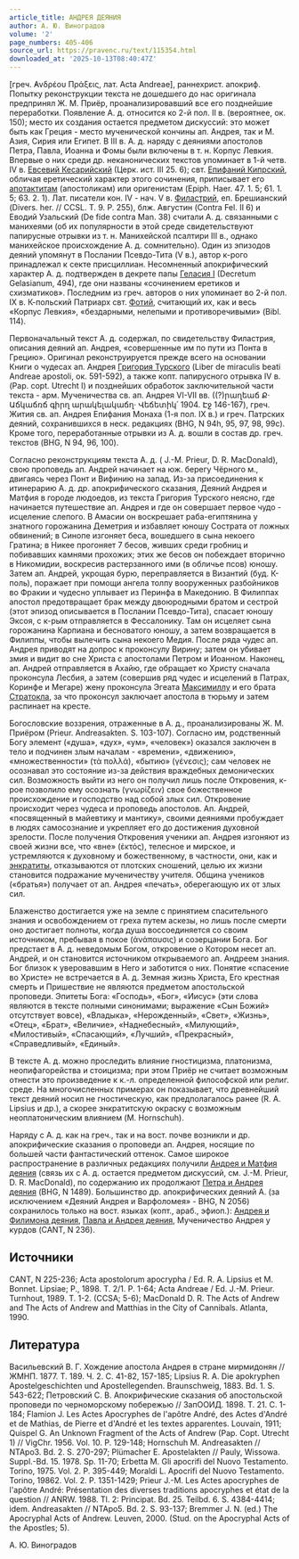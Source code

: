 ```yaml
---
article_title: АНДРЕЯ ДЕЯНИЯ
author: А. Ю. Виноградов
volume: '2'
page_numbers: 405-406
source_url: https://pravenc.ru/text/115354.html
downloaded_at: '2025-10-13T08:40:47Z'
---
```


[греч. ̓Ανδρέου Πράξεις, лат. Acta Andreae], раннехрист. апокриф. Попытку реконструкции текста не дошедшего до нас оригинала предпринял Ж. М. Приёр, проанализировавший все его позднейшие переработки. Появление А. д. относится ко 2-й пол. II в. (вероятнее, ок. 150); место их создания остается предметом дискуссий: это может быть как Греция - место мученической кончины ап. Андрея, так и М. Азия, Сирия или Египет. В III в. А. д. наряду с деяниями апостолов Петра, Павла, Иоанна и Фомы были включены в т. н. Корпус Левкия. Впервые о них среди др. неканонических текстов упоминает в 1-й четв. IV в. [Евсевий Кесарийский](https://pravenc.ru/text/Евсевий.html) (Церк. ист. III 25. 6); свт. [Епифаний Кипрский](<https://pravenc.ru/text/Епифаний Кипрский.html>), обличая еретический характер этого сочинения, приписывает его [апотактитам](https://pravenc.ru/text/АПОТАКТИКИ.html) (апостоликам) или оригенистам (Epiph. Haer. 47. 1. 5; 61. 1. 5; 63. 2. 1). Лат. писатели кон. IV - нач. V в. [Филастрий](https://pravenc.ru/text/Филастрий.html), еп. Брешианский (Divers. her. // CCSL. T. 9. P. 255), блж. Августин (Contra Fel. II 6) и Еводий Узальский (De fide contra Man. 38) считали А. д. связанными с манихеями (об их популярности в этой среде свидетельствуют папирусные отрывки из т. н. Манихейской псалтири III в., однако манихейское происхождение А. д. сомнительно). Один из эпизодов деяний упомянут в Послании Псевдо-Тита (V в.), автор к-рого принадлежал к секте присциллиан. Несомненный апокрифический характер А. д. подтвержден в декрете папы [Геласия I](<https://pravenc.ru/text/Геласий I.html>) (Decretum Gelasianum, 494), где они названы «сочинением еретиков и схизматиков». Последним из греч. авторов о них упоминает во 2-й пол. IX в. К-польский Патриарх свт. [Фотий](https://pravenc.ru/text/Фотий.html), считающий их, как и весь «Корпус Левкия», «бездарными, нелепыми и противоречивыми» (Bibl. 114).

Первоначальный текст А. д. содержал, по свидетельству Филастрия, описания деяний ап. Андрея, «совершенные им по пути из Понта в Грецию». Оригинал реконструируется прежде всего на основании Книги о чудесах ап. Андрея [Григория Турского](<https://pravenc.ru/text/Григорий Турский.html>) (Liber de miraculis beati Andreae apostoli, ок. 591-592), а также копт. папирусного отрывка IV в. (Pap. copt. Utrecht I) и позднейших обработок заключительной части текста - арм. Мученичества св. ап. Андрея VI-VII вв. ((?)րաղեաճ Ք· Աճկաճռճ գիրղ արակելակաճղ· Վեճետիկ՛ 1904. Էջ 146-167), греч. Жития св. ап. Андрея Епифания Монаха (1-я пол. IX в.) и греч. Патрских деяний, сохранившихся в неск. редакциях (BHG, N 94h, 95, 97, 98, 99c). Кроме того, переработанные отрывки из А. д. вошли в состав др. греч. текстов (BHG, N 94, 96, 100).

Согласно реконструкциям текста А. д. ( J.-M. Prieur, D. R. MacDonald), свою проповедь ап. Андрей начинает на юж. берегу Чёрного м., двигаясь через Понт и Вифинию на запад. Из-за присоединения к итинерарию А. д. др. апокрифического сказания, Деяний Андрея и Матфия в городе людоедов, из текста Григория Турского неясно, где начинается путешествие ап. Андрея и где он совершает первое чудо - исцеление слепого. В Амасии он воскрешает раба-египтянина у знатного горожанина Деметрия и избавляет юношу Сострата от ложных обвинений; в Синопе изгоняет беса, вошедшего в сына некоего Гратина; в Никее прогоняет 7 бесов, живших среди гробниц и побивавших камнями прохожих; этих же бесов он побеждает вторично в Никомидии, воскресив растерзанного ими (в обличье псов) юношу. Затем ап. Андрей, укрощая бурю, переправляется в Византий (буд. К-поль), поражает при помощи ангела толпу вооруженных разбойников во Фракии и чудесно уплывает из Перинфа в Македонию. В Филиппах апостол предотвращает брак между двоюродными братом и сестрой (этот эпизод описывается в Послании Псевдо-Тита), спасает юношу Эксоя, с к-рым отправляется в Фессалонику. Там он исцеляет сына горожанина Карпиана и бесноватого юношу, а затем возвращается в Филиппы, чтобы вылечить сына некоего Медия. После ряда чудес ап. Андрея приводят на допрос к проконсулу Вирину; затем он убивает змия и видит во сне Христа с апостолами Петром и Иоанном. Наконец, ап. Андрей отправляется в Ахайю, где обращает ко Христу сначала проконсула Лесбия, а затем (совершив ряд чудес и исцелений в Патрах, Коринфе и Мегаре) жену проконсула Эгеата [Максимиллу](https://pravenc.ru/text/Максимиллу.html) и его брата [Стратокла](https://pravenc.ru/text/Стратокла.html), за что проконсул заключает апостола в тюрьму и затем распинает на кресте.

Богословские воззрения, отраженные в А. д., проанализированы Ж. М. Приёром (Prieur. Andreasakten. S. 103-107). Согласно им, родственный Богу элемент («душа», «дух», «ум», «человек») оказался заключен в тело и подчинен злым началам - «времени», «движению», «множественности» (τὰ πολλά), «бытию» (γένεσις); сам человек не осознавал это состояние из-за действия враждебных демонических сил. Возможность выйти из него он получил лишь после Откровения, к-рое позволило ему осознать (γνωρίζειν) свое божественное происхождение и господство над собой злых сил. Откровение происходит через чудеса и проповедь апостолов. Ап. Андрей, «посвященный в майевтику и мантику», своими деяниями пробуждает в людях самосознание и укрепляет его до достижения духовной зрелости. После получения Откровения ученики ап. Андрея изгоняют из своей жизни все, что «вне» (ἐκτός), телесное и мирское, и устремляются к духовному и божественному, в частности, они, как и [энкратиты](https://pravenc.ru/text/энкратиты.html), отказываются от плотских сношений, целью их жизни становится подражание мученичеству учителя. Община учеников («братья») получает от ап. Андрея «печать», оберегающую их от злых сил.

Блаженство достигается уже на земле с принятием спасительного знания и освобождением от греха путем аскезы, но лишь после смерти оно достигает полноты, когда душа воссоединяется со своим источником, пребывая в покое (ἀνάπαυσις) и созерцании Бога. Бог предстает в А. д. неведомым Богом, откровение о Котором несет ап. Андрей, и он становится источником открываемого ап. Андреем знания. Бог близок к уверовавшим в Него и заботится о них. Понятие «спасение во Христе» не встречается в А. д. Земная жизнь Христа, Его крестная смерть и Пришествие не являются предметом апостольской проповеди. Эпитеты Бога: «Господь», «Бог», «Иисус» (эти слова являются в тексте полными синонимами; выражение «Сын Божий» отсутствует вовсе), «Владыка», «Нерожденный», «Свет», «Жизнь», «Отец», «Брат», «Величие», «Наднебесный», «Милующий», «Милостивый», «Спасающий», «Лучший», «Прекрасный», «Справедливый», «Единый».

В тексте А. д. можно проследить влияние гностицизма, платонизма, неопифагорейства и стоицизма; при этом Приёр не считает возможным отнести это произведение к к.-л. определенной философской или религ. среде. На многочисленных примерах он показывает, что древнейший текст деяний носил не гностическую, как предполагалось ранее (R. A. Lipsius и др.), а скорее энкратитскую окраску с возможным неоплатоническим влиянием (M. Hornschuh).

Наряду с А. д. как на греч., так и на вост. почве возникли и др. апокрифические сказания о проповеди ап. Андрея, носящие по большей части фантастический оттенок. Самое широкое распространение в различных редакциях получили [Андрея и Матфия деяния](<https://pravenc.ru/text/Андрея и Матфия деяния.html>) (связь их с А. д. остается предметом дискуссий, см. J.-M. Prieur, D. R. MacDonald), по содержанию их продолжают [Петра и Андрея деяния](<https://pravenc.ru/text/Петра и Андрея деяния.html>) (BHG, N 1489). Большинство др. апокрифических деяний А. (за исключением «Деяний Андрея и Варфоломея» - BHG, N 2056) сохранилось только на вост. языках (копт., араб., эфиоп.): [Андрея и Филимона деяния](<https://pravenc.ru/text/Андрея и Филимона деяния.html>), [Павла и Андрея деяния](<https://pravenc.ru/text/Павла и Андрея деяния.html>), Мученичество Андрея у курдов (CANT, N 236).

## Источники

CANT, N 225-236; Acta apostolorum apocrypha / Ed. R. A. Lipsius et M. Bonnet. Lipsiae; P., 1898. T. 2/1. P. 1-64; Acta Andreae / Ed. J.-M. Prieur. Turnhout, 1989. T. 1-2. (CCSA; 5-6); MacDonald D. R. The Acts of Andrew and The Acts of Andrew and Matthias in the City of Cannibals. Atlanta, 1990.

## Литература

Васильевский В. Г. Хождение апостола Андрея в стране мирмидонян // ЖМНП. 1877. Т. 189. Ч. 2. С. 41-82, 157-185; Lipsius R. A. Die apokryphen Apostelgeschichten und Apostellegenden. Braunschweig, 1883. Bd. 1. S. 543-622; Петровский С. В. Апокрифические сказания об апостольской проповеди по черноморскому побережью // ЗапООИД. 1898. Т. 21. С. 1-184; Flamion J. Les Actes Apocryphes de l'apôtre André, des Actes d'André et de Mathias, de Pierre et d'André et les textes apparentes. Louvain, 1911; Quispel G. An Unknown Fragment of the Acts of Andrew (Pap. Copt. Utrecht 1) // VigChr. 1956. Vol. 10. P. 129-148; Hornschuh M. Andreasakten // NTApo3. Bd. 2. S. 270-297; Plümacher E. Apostelakten // Pauly, Wissowa. Suppl.-Bd. 15. 1978. Sp. 11-70; Erbetta M. Gli apocrifi del Nuovo Testamento. Torino, 1975. Vol. 2. P. 395-449; Moraldi L. Apocrifi del Nuovo Testamento. Torino, 19862. Vol. 2. P. 1351-1429; Prieur J.-M. Les Actes apocryphes de l'apôtre André: Présentation des diverses traditions apocryphes et état de la question // ANRW. 1988. Tl. 2: Principat. Bd. 25. Teilbd. 6. S. 4384-4414; idem. Andreasakten // NTApo5. Bd. 2. S. 93-137; Bremmer J. N. (ed.) The Apocryphal Acts of Andrew. Leuven, 2000. (Stud. on the Apocryphal Acts of the Apostles; 5).

А. Ю. Виноградов
